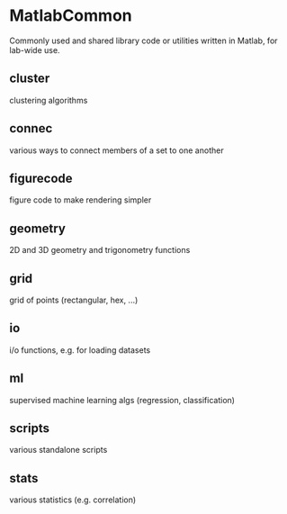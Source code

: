 # MatlabCommon
Commonly used and shared library code or utilities written in Matlab, for lab-wide use.

## cluster
clustering algorithms

## connec
various ways to connect members of a set to one another

## figurecode
figure code to make rendering simpler

## geometry
2D and 3D geometry and trigonometry functions

## grid
grid of points (rectangular, hex, ...)

## io
i/o functions, e.g. for loading datasets

## ml
supervised machine learning algs (regression, classification)

## scripts
various standalone scripts

## stats
various statistics (e.g. correlation)
